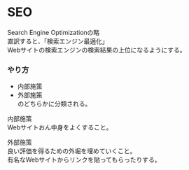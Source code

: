 # SEO
Search Engine Optimizationの略  
直訳すると、「検索エンジン最適化」  
Webサイトの検索エンジンの検索結果の上位になるようにする。

### やり方
- 内部施策
- 外部施策  
のどちらかに分類される。

内部施策  
Webサイトおん中身をよくすること。

外部施策  
良い評価を得るための外堀を埋めていくこと。  
有名なWebサイトからリンクを貼ってもらったりする。
